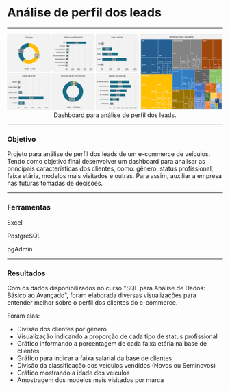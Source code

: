 # Análise de perfil dos leads
---
<div align="center">
<img src="print_projeto2.png" width="750px" />
</div>

<div align="center">
Dashboard para análise de perfil dos leads.
</div>

---
### Objetivo
Projeto para análise de perfil dos leads de um e-commerce de veículos. Tendo como objetivo final desenvolver um dashboard para analisar as principais características dos clientes, como: gênero, status profissional, faixa etária, modelos mais visitados e outras. Para assim, auxiliar a empresa nas futuras tomadas de decisões.

---
### Ferramentas

Excel

PostgreSQL

pgAdmin

---

### Resultados

Com os dados disponibilizados no curso "SQL para Análise de Dados: Básico ao Avançado", foram elaborada diversas visualizações para entender melhor sobre o perfil dos clientes do e-commerce. 

Foram elas:
- Divisão dos clientes por gênero
- Visualização indicando a proporção de cada tipo de status profissional
- Gráfico informando a porcentagem de cada faixa etária na base de clientes
- Gráfico para indicar a faixa salarial da base de clientes
- Divisão da classificação dos veículos vendidos (Novos ou Seminovos)
- Gráfico mostrando a idade dos veículos
- Amostragem dos modelos mais visitados por marca
